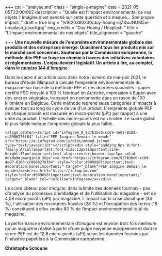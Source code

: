 +++
cat = "analyse.md"
class = "single-e-magine"
date = 2021-05-05T22:00:00Z
description = "Quelle est l'impact environnemental de nos objets ? Imagine s'est penché sur cette question et a mesuré... Son propre impact. "
draft = true
img = "/v1620380230/duy-hoang-ojZ4wJNUM5w-unsplash_ujoxdi.jpg"
img_credits = "Duy Hoang / Unsplash "
title = "L'impact environnemental de nos objets"
title_alignment = "gauche"

+++
**Une nouvelle mesure de l'empreinte environnementale globale des produits et des entreprises émerge. Quasiment tous les produits mis sur le marché sont concernés. Soutenue par la Commission européenne, la méthode dite PEF se fraye un chemin à travers des initiatives volontaires et réglementaires. L'enjeu devient législatif. Un article à lire, au complet, dans le** [**numéro 144 d'_Imagine_**](https://kiosque.imagine-magazine.com/)**.**

Dans le cadre d'un article paru dans notre numéro de mai-juin 2021, le bureau d'étude Glimpact a calculé l'empreinte environnementale du magazine sur base de la méthode PEF et des données suivantes : papier certifié FSC recyclé à 100 % fabriqué en Autriche, impression à Eupen avec des encres végétales, transport en camionnette dans un rayon de 100 kilomètre en Belgique. Cette méthode reprend seize catégories d'impacts à évaluer tout au long du cycle de vie d'un produit. L'empreinte globale PEF de chaque produit est mesurée en micro-points (µPt) par rapport à une unité du produit. L'échelle des micro-points est non limitée. Le score global le plus faible indique l'empreinte globale la plus faible.

    <align_center><script id="infogram_0_937b3bc0-cc69-4e07-8103-cc8906276f04" title="PEF Imagine Demain le monde" src="https://e.infogram.com/js/dist/embed.js?mu8" type="text/javascript"></script><div style="padding:8px 0;font-family:Arial!important;font-size:13px!important;line-height:15px!important;text-align:center;border-top:1px solid #dadada;margin:0 30px"><a href="https://infogram.com/937b3bc0-cc69-4e07-8103-cc8906276f04" style="color:#989898!important;text-decoration:none!important;" target="_blank">PEF Imagine Demain le monde</a><br><a href="https://infogram.com" style="color:#989898!important;text-decoration:none!important;" target="_blank" rel="nofollow">Infogram</a></div>

Le score obtenu pour _Imagine_, dans la limite des données fournies - pas d'analyse du processus d'emballage et de l'utilisation du magazine - est de 4,58 micro-points (µPt) par magazine. L'impact sur la crise climatique (36 %), l'utilisation des ressources fossiles (28 %) et l'occupation des terres (18 %) constituent à elles seules 82 % de l'impact environnemental total du magazine.

La performance environnementale d'_Imagine_ est environ trois fois meilleure qu'un magazine réalisé à partir d'une pulpe moyenne européenne et dont le score PEF est de 12,8 micro-points (µPt) selon les données fournies par l'industrie papetière à la Commission européenne. 

**Christophe Schoune**